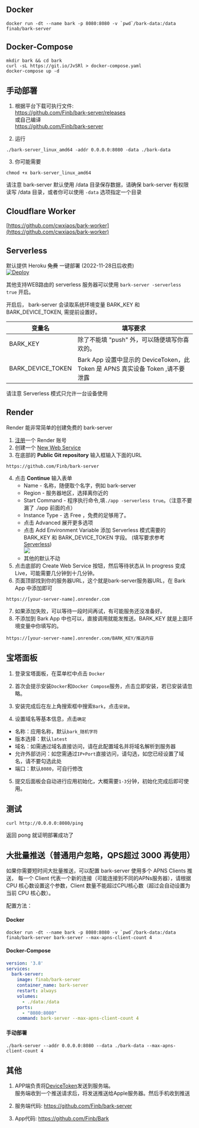 
## Docker 
```
docker run -dt --name bark -p 8080:8080 -v `pwd`/bark-data:/data finab/bark-server
```

## Docker-Compose 
```
mkdir bark && cd bark
curl -sL https://git.io/JvSRl > docker-compose.yaml
docker-compose up -d
```
## 手动部署

1. 根据平台下载可执行文件:<br> <a href='https://github.com/Finb/bark-server/releases'>https://github.com/Finb/bark-server/releases</a><br>
或自己编译<br>
<a href="https://github.com/Finb/bark-server">https://github.com/Finb/bark-server</a>

2. 运行
```
./bark-server_linux_amd64 -addr 0.0.0.0:8080 -data ./bark-data
```
3. 你可能需要
```
chmod +x bark-server_linux_amd64
```
请注意 bark-server 默认使用 /data 目录保存数据，请确保 bark-server 有权限读写 /data 目录，或者你可以使用 `-data` 选项指定一个目录


## Cloudflare Worker
[https://github.com/cwxiaos/bark-worker](https://github.com/cwxiaos/bark-worker)


## Serverless 
  

  默认提供 Heroku ~~免费~~ 一键部署 (2022-11-28日后收费)<br>
  [![Deploy](https://www.herokucdn.com/deploy/button.svg)](https://heroku.com/deploy?template=https://github.com/finb/bark-server)<br>

  其他支持WEB路由的 serverless 服务器可以使用 `bark-server -serverless true` 开启。

  开启后， bark-server 会读取系统环境变量 BARK_KEY 和 BARK_DEVICE_TOKEN, 需提前设置好。

  | 变量名 | 填写要求 |
  | ---- | ---- |
  | BARK_KEY | 除了不能填 "push" 外，可以随便填写你喜欢的。|
  | BARK_DEVICE_TOKEN | Bark App 设置中显示的 DeviceToken，此 Token 是 APNS 真实设备 Token ,请不要泄露 |

  请注意 Serverless 模式只允许一台设备使用

## Render
Render 能非常简单的创建免费的 bark-server
1. [注册](https://dashboard.render.com/register/)一个 Render 账号
2. 创建一个 [New Web Service](https://dashboard.render.com/select-repo?type=web)
3. 在底部的 **Public Git repository** 输入框输入下面的URL
```
https://github.com/Finb/bark-server
```
4. 点击 **Continue** 输入表单
   * Name - 名称，随便取个名字，例如 bark-server
   * Region - 服务器地区，选择离你近的
   * Start Command - 程序执行命令,填`./app -serverless true`。（注意不要漏了 ./app 前面的点）
   * Instance Type - 选 Free ，免费的足够用了。
   * 点击 Advanced 展开更多选项
   * 点击 Add Environment Variable 添加 Serverless 模式需要的 BARK_KEY 和 BARK_DEVICE_TOKEN 字段。 (填写要求参考 [Serverless](#Serverless)) <br><img src="../_media/environment.png" />
   * 其他的默认不动
5. 点击底部的 Create Web Service 按钮，然后等待状态从 In progress 变成 Live，可能需要几分钟到十几分钟。
6. 页面顶部找到你的服务器URL，这个就是bark-server服务器URL，在 Bark App 中添加即可
```
https://[your-server-name].onrender.com
```
7. 如果添加失败，可以等待一段时间再试，有可能服务还没准备好。
8. 不添加到 Bark App 中也可以，直接调用就能发推送。BARK_KEY 就是上面环境变量中你填写的。
```
https://[your-server-name].onrender.com/BARK_KEY/推送内容
```

## 宝塔面板

1. 登录宝塔面板，在菜单栏中点击 `Docker`

2. 首次会提示安装`Docker`和`Docker Compose`服务，点击立即安装，若已安装请忽略。

3. 安装完成后在左上角搜索框中搜索`Bark`，点击`安装`。

4. 设置域名等基本信息，点击`确定`
- 名称：应用名称，默认`bark_随机字符`
- 版本选择：默认`latest`
- 域名：如需通过域名直接访问，请在此配置域名并将域名解析到服务器
- 允许外部访问：如您需通过`IP+Port`直接访问，请勾选，如您已经设置了域名，请不要勾选此处
- 端口：默认`8080`，可自行修改

5. 提交后面板会自动进行应用初始化，大概需要`1-3`分钟，初始化完成后即可使用。

## 测试
```
curl http://0.0.0.0:8080/ping
```
返回 pong 就证明部署成功了

## 大批量推送（普通用户忽略，QPS超过 3000 再使用）
如果你需要短时间大批量推送，可以配置 bark-server 使用多个 APNS Clients 推送，
每一个 Client 代表一个新的连接（可能连接到不同的APNs服务器），请根据 CPU 核心数设置这个参数，Client 数量不能超过CPU核心数（超过会自动设置为当前 CPU 核心数）。

配置方法：
#### Docker
```
docker run -dt --name bark -p 8080:8080 -v `pwd`/bark-data:/data finab/bark-server bark-server --max-apns-client-count 4
```

#### Docker-Compose 
```yaml
version: '3.8'
services:
  bark-server:
    image: finab/bark-server
    container_name: bark-server
    restart: always
    volumes:
      - ./data:/data
    ports:
      - "8080:8080"
    command: bark-server --max-apns-client-count 4
```

#### 手动部署
```
./bark-server --addr 0.0.0.0:8080 --data ./bark-data --max-apns-client-count 4
```


## 其他

1. APP端负责将<a href="https://developer.apple.com/documentation/uikit/uiapplicationdelegate/1622958-application">DeviceToken</a>发送到服务端。 <br>服务端收到一个推送请求后，将发送推送给Apple服务器。然后手机收到推送

2. 服务端代码: <a href='https://github.com/Finb/bark-server'>https://github.com/Finb/bark-server</a><br>

3. App代码: <a href="https://github.com/Finb/Bark">https://github.com/Finb/Bark</a>

